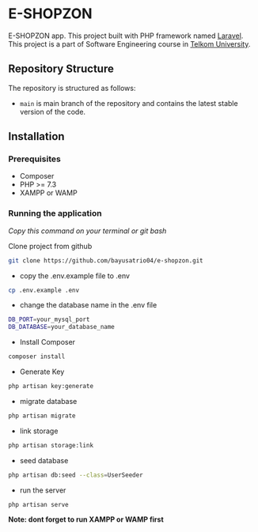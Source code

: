 # E-SHOPZON

E-SHOPZON app. This project built with PHP framework named [Laravel](https://laravel.com/docs/10.x/installation). This project is a part of Software Engineering course in [Telkom University](https://telkomuniversity.ac.id).

## Repository Structure

The repository is structured as follows:

-   `main` is main branch of the repository and contains the latest stable version of the code.


## Installation

### Prerequisites

-   Composer
-   PHP >= 7.3
-   XAMPP or WAMP

### Running the application

_Copy this command on your terminal or git bash_

Clone project from github

```bash
git clone https://github.com/bayusatrio04/e-shopzon.git
```

-   copy the .env.example file to .env

```bash
cp .env.example .env
```

-   change the database name in the .env file

```bash
DB_PORT=your_mysql_port
DB_DATABASE=your_database_name
```

-   Install Composer

```bash
composer install
```

-   Generate Key

```bash
php artisan key:generate
```

-   migrate database

```bash
php artisan migrate
```

-   link storage

```bash
php artisan storage:link
```

-  seed database

```bash
php artisan db:seed --class=UserSeeder
```

-   run the server

```bash
php artisan serve
```

**Note: dont forget to run XAMPP or WAMP first**
